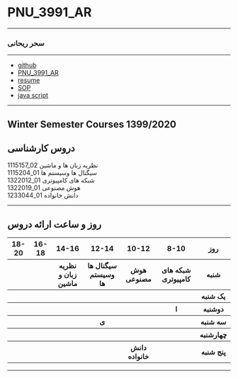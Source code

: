# PNU_3991_AR
---------
### سحر ریحانی
 
---
- [github](https://github.com/saharreyhani)
- [PNU_3991_AR](https://github.com/saharreyhani/PNU_3991_AR)
- [resume](https://saharreyhani.github.io/sahar-reyhani.github.io/)
- [SOP](https://saharreyhani.github.io/SOP/)
- [java script](js.pdf)

------------------
## Winter Semester Courses 1399/2020

## دروس کارشناسی

1115157_02 نظریه زبان ها و ماشین
<br>
1115204_01  سیگنال ها وسیستم ها
<br>
1322012_01 شبکه های کامپیوتری
<br>
1322019_01 هوش مصنوعی
<br>
1233044_01 دانش خانواده
<br>


--------------

## روز و ساعت ارائه دروس

<table style="width:100%">
  <tr>
    <th>18-20</th>
    <th>16-18</th>
    <th>14-16</th>
    <th>12-14</th>
    <th>10-12</th>
    <th>8-10</th>
    <th>روز</th>
  </tr>
  <tr>
    <th></th>
    <th></th>
    <th>نظریه زبان و ماشین</th>
    <th>سیگنال ها وسیستم ها</th>
    <th>هوش مصنوعی</th>
    <th>شبکه های کامپیوتری</th>
    <th>شنبه</th>
  </tr>
   <tr>
    <th></th>
    <th></th>
    <th></th>
    <th></th>
    <th></th>
    <th></th>
    <th>یک شنبه</th>
  </tr>
   <tr>
     <th></th>
     <th></th>
     <th></th>
     <th></th>
     <th></th>
     <th>ا</th>   
    <th>دوشنبه</th>
  </tr>
   <tr>
    <th></th>
    <th></th>
    <th></th>
    <th>ی</th>
    <th></th>
    <th></th>
    <th>سه شنبه</th>
  </tr>
   <tr>
    <th></th>
    <th></th>
    <th></th>
    <th></th>
    <th></th>
    <th></th>
    <th>چهارشنبه</th>
  </tr>
   <tr>
    <th></th>
    <th></th>
    <th></th>
    <th></th>
    <th>دانش خانواده</th>
    <th></th>
    <th>پنج شنبه</th>
  </tr>
</table>

--------------
